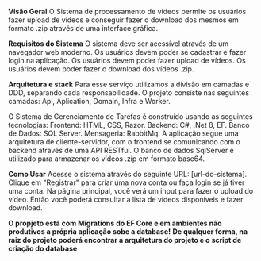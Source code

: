 **Visão Geral**
O Sistema de processamento de videos  permite os usuários fazer upload de videos e conseguir fazer o download dos mesmos em formato .zip através de uma interface gráfica.

**Requisitos do Sistema**
O sistema deve ser acessível através de um navegador web moderno.
Os usuários devem poder se cadastrar e fazer login na aplicação.
Os usuários devem poder fazer upload de vídeos.
Os usuários devem poder fazer o download dos vídeos .zip.

**Arquitetura e stack**
Para esse serviço utilizamos a divisão em camadas e DDD, separando cada responsabilidade. O projeto consiste nas seguintes camadas: Api, Aplication, Domain, Infra e Worker.

O Sistema de Gerenciamento de Tarefas é construído usando as seguintes tecnologias:
Frontend: HTML, CSS, Razor.
Backend: C#, .Net 8, EF.
Banco de Dados: SQL Server.
Mensageria: RabbitMq.
A aplicação segue uma arquitetura de cliente-servidor, com o frontend se comunicando com o backend através de uma API RESTful. O banco de dados SqlServer é utilizado para armazenar os vídeos .zip em formato base64.

**Como Usar**
Acesse o sistema através do seguinte URL: [url-do-sistema].
Clique em "Registrar" para criar uma nova conta ou faça login se já tiver uma conta.
Na página principal, você verá um input para fazer o upload do vídeo.
Então você poderá consultar a lista de vídeos disponíveis e fazer download.

**O propjeto está com Migrations do EF Core e em ambientes não produtivos a própria aplicação sobe a database!**
**De qualquer forma, na raiz do projeto poderá encontrar a arquitetura do projeto e o script de criação do database**
